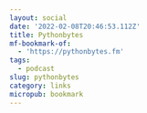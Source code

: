 ```yaml
---
layout: social
date: '2022-02-08T20:46:53.112Z'
title: Pythonbytes
mf-bookmark-of:
  - 'https://pythonbytes.fm'
tags:
  - podcast
slug: pythonbytes
category: links
micropub: bookmark
---
```

